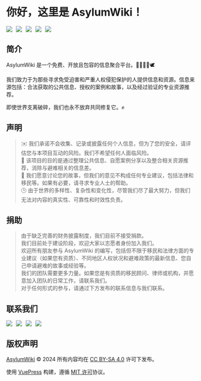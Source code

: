 # 你好，这里是 **AsylumWiki**！

<p style="display: flex; gap: 10px;">
  <img src="https://img.shields.io/github/stars/AsylumWiki/asylum-wiki?style=flat-square&label=Stars">
  <img src="https://img.shields.io/github/watchers/AsylumWiki/asylum-wiki?style=flat-square&label=Watchers">
  <img src="https://img.shields.io/github/created-at/AsylumWiki/asylum-wiki?style=flat-square&label=CreatedAt">
  <img src="https://img.shields.io/github/last-commit/AsylumWiki/asylum-wiki?display_timestamp=author&style=flat-square&label=Last%20Commit">
  <img src="https://img.shields.io/badge/License-CC_BY%E2%80%93SA_4.0-green?style=flat-square">
</p>

## 简介

AsylumWiki 是一个免费、开放且包容的信息聚合平台。🏳️‍🌈🏳️‍⚧️🕊️

我们致力于为那些寻求免受迫害和严重人权侵犯保护的人提供信息和资源。信息来源包括：合法获取的公共信息、授权的案例和故事，以及经过验证的专业资源推荐。

即使世界支离破碎，我们也永不放弃共同修复它。✊

## 声明

> ✉️ 我们承诺不会收集、记录或披露任何个人信息，但为了您的安全，请评估您与本项目互动的风险。我们不希望任何人面临风险。
> <br>
> 🚀 该项目的目的是通过整理公共信息、自愿案例分享以及整合相关资源推荐，消除与避难相关的信息差。
> <br>
> 💝 我们愿意讨论您的故事，但我们的意见不构成任何专业建议，包括法律和移民等。如果有必要，请寻求专业人士的帮助。
> <br>
> 🕒 由于世界的多样性、复杂性和变化性，尽管我们尽了最大努力，但我们无法对内容的真实性、可靠性和时效性负责。

## 捐助

> 由于缺乏完善的财务披露制度，我们目前不接受捐款。
> <br>
> 我们目前处于建设阶段，欢迎大家以志愿者身份加入我们。
> <br>
> 欢迎所有朋友参与 AsylumWiki 的编写，包括但不限于移民和法律方面的专业建议（如果您有资质）、不同地区人权状况和避难政策的最新信息、您自己申请避难的故事或经验等。
> <br>
> 我们的团队需要更多力量。如果您是有资质的移民顾问、律师或机构，并愿意加入团队的日常工作，请联系我们。
> <br>
> 对于任何形式的参与，请通过下方发布的联系信息与我们联系。

## 联系我们

<p style="display: flex; gap: 10px;">
  <a href="https://x.com/AsylumWiki"><img src="https://img.shields.io/badge/Twitter-%40AsylumWiki-blue?style=flat-square"></a>
  <a href="https://t.me/AsylumWiki"><img src="https://img.shields.io/badge/Telegram-%40AsylumWiki-blue?style=flat-square"></a>
  <a href="https://github.com/AsylumWiki/asylum-wiki/issues"><img src="https://img.shields.io/badge/GitHub-AsylumWiki%2Fasylum%E2%80%93wiki-blue?style=flat-square"></a>
  <a href="mailto:info@asylum.wiki"><img src="https://img.shields.io/badge/Email-info%40asylum.wiki-blue?style=flat-square"></a>
</p>

## 版权声明

[AsylumWiki](https://github.com/AsylumWiki/asylum-wiki) © 2024 所有内容均在 [CC BY-SA 4.0](https://creativecommons.org/licenses/by-sa/4.0/?ref=chooser-v1) 许可下发布。

使用 [VuePress](https://github.com/vuejs/vitepress) 构建，遵循 [MIT 许可](https://github.com/vuejs/vitepress/blob/main/LICENSE)协议。
